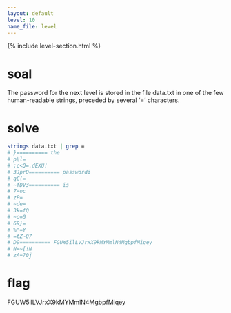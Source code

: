 ```yaml
---
layout: default
level: 10
name_file: level
---
```


{% include level-section.html %}

# soal
The password for the next level is stored in the file data.txt in one of the few human-readable strings, preceded by several ‘=’ characters.

# solve
```bash
strings data.txt | grep =
# }========== the
# p\l=
# ;c<Q=.dEXU!
# 3JprD========== passwordi
# qC(=
# ~fDV3========== is
# 7=oc
# zP=
# ~de=
# 3k=fQ
# ~o=0
# 69}=
# %"=Y
# =tZ~07
# D9========== FGUW5ilLVJrxX9kMYMmlN4MgbpfMiqey
# N=~[!N
# zA=?0j
```

# flag
FGUW5ilLVJrxX9kMYMmlN4MgbpfMiqey